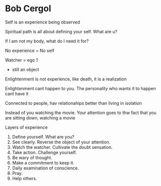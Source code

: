 # Bob Cergol

Self is an experience being observed

Spiritual path is all about defining your self. What are u?

If I am not my body, what do I need it for?

No experience = No self

Watcher = ego 1

- still an object

Enlightenment is not experience, like death, it is a realization

Enlightenment cant happen to you. The personality who wants it to happen cant have it

Connected to people, hav relationahips better than living in isolation

Instead of you watching the movie. Your attention goes to thw fact that you are sitting down, watching a movie

Layers of experience

1. Define yourself. What are you?
2. See clearly. Reverse the object of your attention.
3. Watch the watcher. Cultivate the doubt sensation.
4. Take action. Challenge yourself.
5. Be wary of thought.
6. Make a commitment to keep it.
7. Daily examination of conscience.
8. Pray.
9. Help others.


